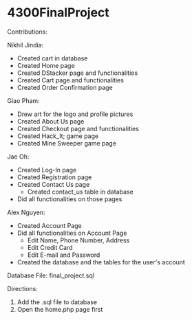 # 4300FinalProject

Contributions:

Nikhil Jindia:
- Created cart in database
- Created Home page
- Created DStacker page and functionalities
- Created Cart page and functionalities
- Created Order Confirmation page

Giao Pham:
- Drew art for the logo and profile pictures
- Created About Us page
- Created Checkout page and functionalities 
- Created Hack_It; game page
- Created Mine Sweeper game page 

Jae Oh:
- Created Log-In page
- Created Registration page
- Created Contact Us page
  - Created contact_us table in database
- Did all functionalities on those pages


Alex Nguyen:
- Created Account Page
- Did all functionalities on Account Page
  - Edit Name, Phone Number, Address
  - Edit Credit Card
  - Edit E-mail and Password 
- Created the database and the tables for the user's account


Database File:
final_project.sql

Directions:
1. Add the .sql file to database
2. Open the home.php page first
